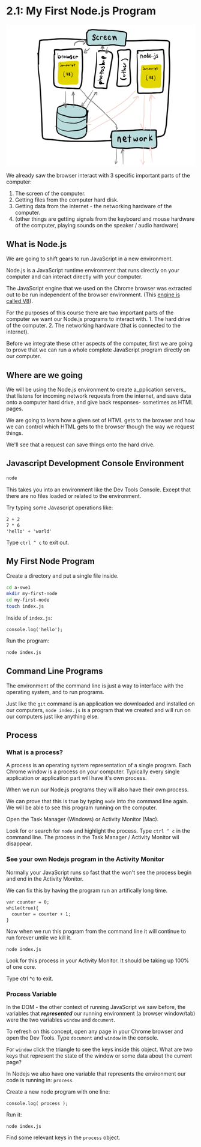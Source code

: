 # 2.1: My First Node.js Program

![](../.gitbook/assets/my-document-8-%20%281%29.jpg)

We already saw the browser interact with 3 specific important parts of the computer:

1. The screen of the computer.
2. Getting files from the computer hard disk.
3. Getting data from the internet - the networking hardware of the computer.
4. \(other things are getting signals from the keyboard and mouse hardware of the computer, playing sounds on the speaker / audio hardware\)

## What is Node.js

We are going to shift gears to run JavaScript in a new environment.

Node.js is a JavaScript runtime environment that runs directly on your computer and can interact directly with your computer.

The JavaScript engine that we used on the Chrome browser was extracted out to be run independent of the browser environment. \(This [engine is called V8](https://en.wikipedia.org/wiki/V8_%28JavaScript_engine%29)\).

For the purposes of this course there are two important parts of the computer we want our Node.js programs to interact with. 1. The hard drive of the computer. 2. The networking hardware \(that is connected to the internet\).

Before we integrate these other aspects of the computer, first we are going to prove that we can run a whole complete JavaScript program directly on our computer.

## Where are we going

We will be using the Node.js environment to create a_pplication servers_ that listens for incoming network requests from the internet, and save data onto a computer hard drive, and give back responses- sometimes as HTML pages.

We are going to learn how a given set of HTML gets to the browser and how we can control which HTML gets to the browser though the way we request things.

We'll see that a request can save things onto the hard drive.

## Javascript Development Console Environment

```bash
node
```

This takes you into an environment like the Dev Tools Console. Except that there are no files loaded or related to the environment.

Try typing some Javascript operations like:

```text
2 + 2
7 * 6
'hello' + 'world'
```

Type `ctrl ^ c` to exit out.

## My First Node Program

Create a directory and put a single file inside.

```bash
cd a-swe1
mkdir my-first-node
cd my-first-node
touch index.js
```

Inside of `index.js`:

```text
console.log('hello');
```

Run the program:

```bash
node index.js
```

## Command Line Programs

The environment of the command line is just a way to interface with the operating system, and to run programs.

Just like the `git` command is an application we downloaded and installed on our computers, `node index.js` is a program that we created and will run on our computers just like anything else.

## Process

### What is a process?

A process is an operating system representation of a single program. Each Chrome window is a process on your computer. Typically every single application or application part will have it's own process.

When we run our Node.js programs they will also have their own process.

We can prove that this is true by typing `node` into the command line again. We will be able to see this program running on the computer.

Open the Task Manager \(Windows\) or Activity Monitor \(Mac\).

Look for or search for `node` and highlight the process. Type `ctrl ^ c` in the command line. The process in the Task Manager / Activity Monitor wil disappear.

### See your own Nodejs program in the Activity Monitor

Normally your JavaScript runs so fast that the won't see the process begin and end in the Activity Monitor.

We can fix this by having the program run an artifically long time.

```text
var counter = 0;
while(true){
  counter = counter + 1;
}
```

Now when we run this program from the command line it will continue to run forever untile we kill it.

```text
node index.js
```

Look for this process in your Activity Monitor. It should be taking up 100% of one core.

Type ctrl ^c to exit. 

### Process Variable

In the DOM - the other context of running JavaScript we saw before, the variables that _**represented**_ our running environment \(a browser window/tab\) were the two variables `window` and `document`.

To refresh on this concept, open any page in your Chrome browser and open the Dev Tools. Type `document` and `window` in the console.

For `window` click the triangle to see the keys inside this object. What are two keys that represent the state of the window or some data about the current page?

In Nodejs we also have one variable that represents the environment our code is running in: `process`.

Create a new node program with one line:

```text
console.log( process );
```

Run it:

```text
node index.js
```

Find some relevant keys in the `process` object.

